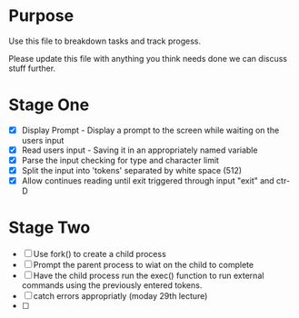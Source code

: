 # Purpose

Use this file to breakdown tasks and track progess.

Please update this file with anything you think needs done we can discuss stuff further.

# Stage One

- [x] Display Prompt  -  Display a prompt to the screen while waiting on the users input
- [x] Read users input - Saving it in an appropriately named variable 
- [x] Parse the input checking for type and character limit
- [x] Split the input into 'tokens' separated by white space (512)
- [x] Allow continues reading until exit triggered through input "exit" and ctr-D

# Stage Two

- [ ] Use fork() to create a child process
- [ ] Prompt the parent process to wiat on the child to complete
- [ ] Have the child process run the exec() function to run external commands  using the previously entered tokens.
- [ ] catch errors appropriatly (moday 29th lecture)
- [ ] 
